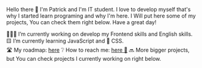 Hello there 👋 I'm Patrick and I'm IT student. I love to develop myself that's why I started learn programing and why I'm here. I Will put here some of my projects, You can check them right below. Have a great day! 

👨🏼‍💻 I’m currently working on develop my Frontend skills and English skills. <br>
🟨 I’m currently learning JavaScript and 🎨 CSS. <br>
🛣️ My roadmap: [here](https://myfrontendroadmap.netlify.app)
❔ How to reach me: [here 🤝](https://www.linkedin.com/in/patryk-ruczyński-4ab5b6219/)
🔜 More bigger projects, but You can check projects I currently working on right below.
